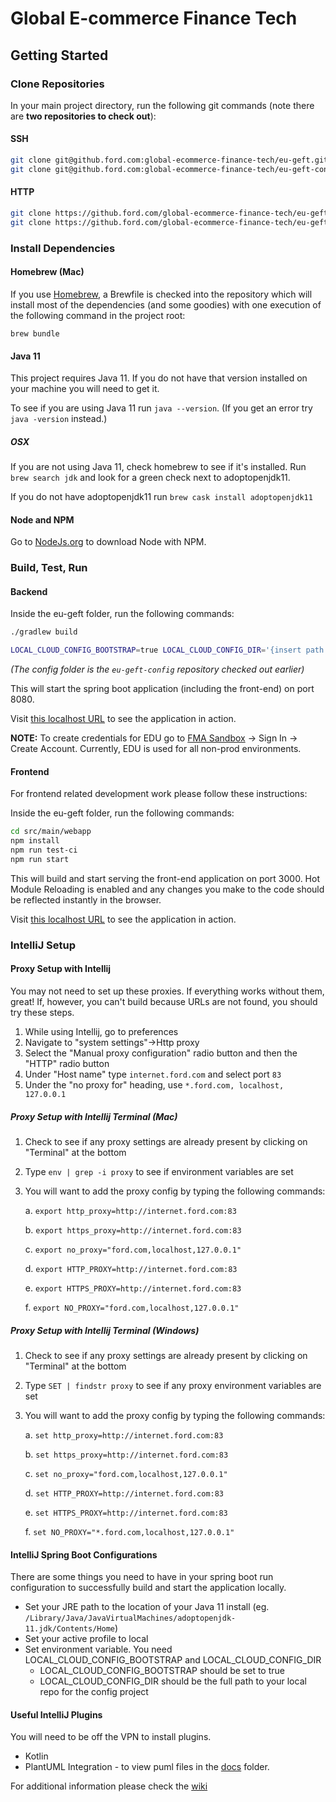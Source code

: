 # Global E-commerce Finance Tech

## Getting Started

### Clone Repositories
In your main project directory, run the following git commands (note there are **two repositories to check out**):
#### SSH
```sh
git clone git@github.ford.com:global-ecommerce-finance-tech/eu-geft.git
git clone git@github.ford.com:global-ecommerce-finance-tech/eu-geft-config.git
```
  
#### HTTP
```sh
git clone https://github.ford.com/global-ecommerce-finance-tech/eu-geft.git
git clone https://github.ford.com/global-ecommerce-finance-tech/eu-geft-config.git
```

### Install Dependencies

#### Homebrew (Mac)
If you use [Homebrew](https://brew.sh), a Brewfile is checked into the repository which will install most of the dependencies (and some goodies) with one execution of the following command in the project root:

```
brew bundle
```

#### Java 11
This project requires Java 11. If you do not have that version installed on your machine you will need to get it.

To see if you are using Java 11 run ```java --version```. (If you get an error try ```java -version``` instead.)

##### OSX
If you are not using Java 11, check homebrew to see if it's installed. Run ``` brew search jdk``` and look for a green check next to adoptopenjdk11.

If you do not have adoptopenjdk11 run ```brew cask install adoptopenjdk11```

#### Node and NPM
Go to [NodeJs.org](https://nodejs.org/) to download Node with NPM.

### Build, Test, Run
#### Backend
Inside the eu-geft folder, run the following commands:
```sh
./gradlew build
```
```sh
LOCAL_CLOUD_CONFIG_BOOTSTRAP=true LOCAL_CLOUD_CONFIG_DIR='{insert path to config project}' SPRING_PROFILES_ACTIVE=local ./gradlew bootRun
```

_(The config folder is the `eu-geft-config` repository checked out earlier)_

This will start the spring boot application (including the front-end) on port 8080.

Visit [this localhost URL](http://localhost:8080/gb?countryCode=gb&orderId=sit-fake-order) to see the application in action.

**NOTE:** To create credentials for EDU go to [FMA Sandbox](https://fma-sandbox-perf-ford.apps.pd01i.edc1.cf.ford.com/) -> Sign In -> Create Account. Currently, EDU is used for all non-prod environments.

#### Frontend

For frontend related development work please follow these instructions:

Inside the eu-geft folder, run the following commands:
```sh
cd src/main/webapp
npm install
npm run test-ci
npm run start
```

This will build and start serving the front-end application on port 3000. Hot Module Reloading is enabled and any changes you make to the code should be reflected instantly in the browser.

Visit [this localhost URL](http://localhost:3000/gb?countryCode=gb&orderId=sit-fake-order) to see the application in action.

### IntelliJ Setup
#### Proxy Setup with Intellij
You may not need to set up these proxies. If everything works without them, great! If, however, you can't build because URLs are not found, you should try these steps.
1. While using Intellij, go to preferences
2. Navigate to "system settings"->Http proxy
3. Select the "Manual proxy configuration" radio button and then the "HTTP" radio button
4. Under "Host name" type `internet.ford.com` and select port `83`
5. Under the "no proxy for" heading, use `*.ford.com, localhost, 127.0.0.1`
##### Proxy Setup with Intellij Terminal (Mac)
1. Check to see if any proxy settings are already present by clicking on "Terminal" at the bottom
2. Type `env | grep -i proxy` to see if environment variables are set
3. You will want to add the proxy config by typing the following commands:

   a. `export http_proxy=http://internet.ford.com:83`

   b. `export https_proxy=http://internet.ford.com:83`

   c. `export no_proxy="ford.com,localhost,127.0.0.1"`

   d. `export HTTP_PROXY=http://internet.ford.com:83`

   e. `export HTTPS_PROXY=http://internet.ford.com:83`

   f. `export NO_PROXY="ford.com,localhost,127.0.0.1"`

##### Proxy Setup with Intellij Terminal (Windows)
1. Check to see if any proxy settings are already present by clicking on "Terminal" at the bottom
2. Type `SET | findstr proxy` to see if any proxy environment variables are set
3. You will want to add the proxy config by typing the following commands:

   a. `set http_proxy=http://internet.ford.com:83`

   b. `set https_proxy=http://internet.ford.com:83`

   c. `set no_proxy="ford.com,localhost,127.0.0.1"`

   d. `set HTTP_PROXY=http://internet.ford.com:83`

   e. `set HTTPS_PROXY=http://internet.ford.com:83`

   f. `set NO_PROXY="*.ford.com,localhost,127.0.0.1"`

####  IntelliJ Spring Boot Configurations
There are some things you need to have in your spring boot run configuration to successfully build and start the application locally.

- Set your JRE path to the location of your Java 11 install (eg. ```/Library/Java/JavaVirtualMachines/adoptopenjdk-11.jdk/Contents/Home```)
- Set your active profile to local
- Set environment variable. You need LOCAL_CLOUD_CONFIG_BOOTSTRAP and LOCAL_CLOUD_CONFIG_DIR
    - LOCAL_CLOUD_CONFIG_BOOTSTRAP should be set to true
    - LOCAL_CLOUD_CONFIG_DIR should be the full path to your local repo for the config project
    
#### Useful IntelliJ Plugins
You will need to be off the VPN to install plugins.
* Kotlin
* PlantUML Integration - to view puml files in the [docs](./docs) folder.

For additional information please check the [wiki](https://github.ford.com/global-ecommerce-finance-tech/eu-geft/wiki)